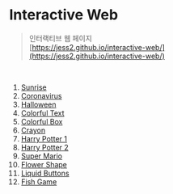 # Interactive Web
> 인터랙티브 웹 페이지  
> [https://jess2.github.io/interactive-web/](https://jess2.github.io/interactive-web/)

<br>

1. [Sunrise](https://jess2.github.io/interactive-web/sample1/)
2. [Coronavirus](https://jess2.github.io/interactive-web/sample2/)
3. [Halloween](https://jess2.github.io/interactive-web/sample3/)
4. [Colorful Text](https://jess2.github.io/interactive-web/sample4/)
5. [Colorful Box](https://jess2.github.io/interactive-web/sample5/)
6. [Crayon](https://jess2.github.io/interactive-web/sample6/)
7. [Harry Potter 1](https://jess2.github.io/interactive-web/sample7/)
8. [Harry Potter 2](https://jess2.github.io/interactive-web/sample8/)
9. [Super Mario](https://jess2.github.io/interactive-web/sample9/)
10. [Flower Shape](https://jess2.github.io/interactive-web/sample10/)
11. [Liquid Buttons](https://jess2.github.io/interactive-web/sample11/)
12. [Fish Game](https://jess2.github.io/interactive-web/sample12/)
